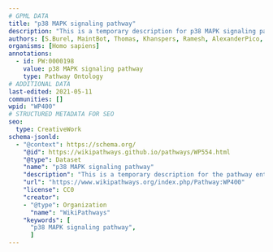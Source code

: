 ```yaml
---
# GPML DATA
title: "p38 MAPK signaling pathway"
description: "This is a temporary description for p38 MAPK signaling pathway"
authors: [S.Burel, MaintBot, Thomas, Khanspers, Ramesh, AlexanderPico, Mkutmon, Eweitz]
organisms: [Homo sapiens]
annotations:
  - id: PW:0000198
    value: p38 MAPK signaling pathway
    type: Pathway Ontology
# ADDITIONAL DATA
last-edited: 2021-05-11
communities: []
wpid: "WP400"
# STRUCTURED METADATA FOR SEO
seo:
  type: CreativeWork
schema-jsonld:
  - "@context": https://schema.org/
    "@id": https://wikipathways.github.io/pathways/WP554.html
    "@type": Dataset
    "name": "p38 MAPK signaling pathway"
    "description": "This is a temporary description for the pathway entitled: p38 MAPK signaling pathway"
    "url": "https://www.wikipathways.org/index.php/Pathway:WP400"
    "license": CC0
    "creator":
    - "@type": Organization
      "name": "WikiPathways"
    "keywords": [
      "p38 MAPK signaling pathway",
      ]
---
```

